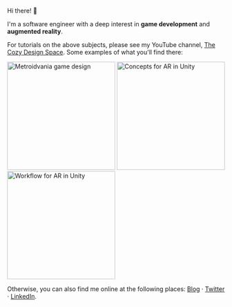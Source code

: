 Hi there! 👋

I'm a software engineer with a deep interest in **game development** and **augmented reality**.

For tutorials on the above subjects, please see my YouTube channel, [The Cozy Design Space](https://youtube.com/nucleartide). Some examples of what you'll find there:

<img src="https://user-images.githubusercontent.com/914228/126897886-c8ea6efe-e9fb-4336-876a-8be39f2a97e7.jpeg" alt="Metroidvania game design" width="250" /> <img src="https://user-images.githubusercontent.com/914228/126897889-b469b144-2b9c-4288-aeef-7862976be080.jpeg" alt="Concepts for AR in Unity" width="250" /> <img src="https://user-images.githubusercontent.com/914228/126897888-337566c5-f4e7-4713-8d45-bd9b3741824e.jpeg" alt="Workflow for AR in Unity" width="250" />

Otherwise, you can also find me online at the following places: [Blog](https://jasont.co/) · [Twitter](https://twitter.com/nucleartide) · [LinkedIn](https://linkedin.com/in/jasontu).
